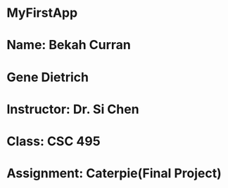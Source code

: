 # MyFirstApp 
# Name: Bekah Curran
#      Gene Dietrich
# Instructor:   Dr. Si Chen
# Class:  CSC 495
# Assignment: Caterpie(Final Project)
